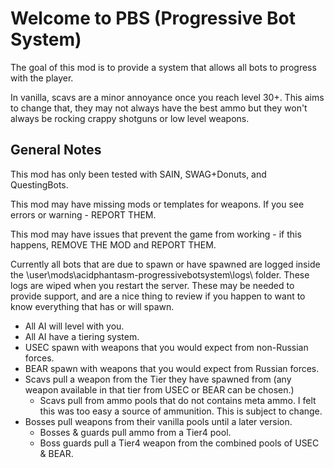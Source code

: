 # Welcome to PBS (Progressive Bot System)

The goal of this mod is to provide a system that allows all bots to progress with the player. 

In vanilla, scavs are a minor annoyance once you reach level 30+. This aims to change that, they may not always have the best ammo but they won't always be rocking crappy shotguns or low level weapons.

## General Notes

This mod has only been tested with SAIN, SWAG+Donuts, and QuestingBots.

This mod may have missing mods or templates for weapons. If you see errors or warning - REPORT THEM.

This mod may have issues that prevent the game from working - if this happens, REMOVE THE MOD and REPORT THEM.


Currently all bots that are due to spawn or have spawned are logged inside the \user\mods\acidphantasm-progressivebotsystem\logs\ folder. These logs are wiped when you restart the server. These may be needed to provide support, and are a nice thing to review if you happen to want to know everything that has or will spawn.

- All AI will level with you.
- All AI have a tiering system.
- USEC spawn with weapons that you would expect from non-Russian forces.
- BEAR spawn with weapons that you would expect from Russian forces.
- Scavs pull a weapon from the Tier they have spawned from (any weapon available in that tier from USEC or BEAR can be chosen.)
  - Scavs pull from ammo pools that do not contains meta ammo. I felt this was too easy a source of ammunition. This is subject to change.
- Bosses pull weapons from their vanilla pools until a later version.
  - Bosses & guards pull ammo from a Tier4 pool.
  - Boss guards pull a Tier4 weapon from the combined pools of USEC & BEAR.